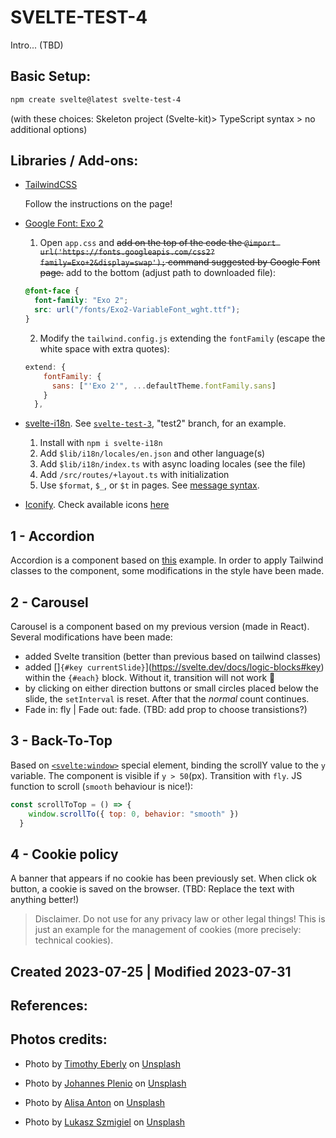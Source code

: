 # SVELTE-TEST-4

Intro... (TBD)
## Basic Setup:
```zsh
npm create svelte@latest svelte-test-4
``` 
(with these choices: Skeleton project (Svelte-kit)> TypeScript syntax > no additional options)

## Libraries / Add-ons:
- [TailwindCSS](https://tailwindcss.com/docs/guides/sveltekit) 

  Follow the instructions on the page!

- [Google Font: Exo 2](https://fonts.google.com/specimen/Exo+2?query=exo+2)

  1. Open `app.css` and ~~add on the top of the code the `@import url('https://fonts.googleapis.com/css2?family=Exo+2&display=swap');` command suggested by Google Font page.~~  add to the bottom (adjust path to downloaded file):
  ```css
  @font-face {
    font-family: "Exo 2";
    src: url("/fonts/Exo2-VariableFont_wght.ttf");
  }
  ```
  2. Modify the `tailwind.config.js` extending the `fontFamily` (escape the white space with extra quotes): 
  ```js
  extend: {
      fontFamily: {
        sans: ["'Exo 2'", ...defaultTheme.fontFamily.sans]
      }
    },  
  ```
- [svelte-i18n](https://www.npmjs.com/package/svelte-i18n). See [`svelte-test-3`](https://github.com/andrealacamera/svelte-test-3), "test2" branch, for an example. 

  1. Install with `npm i svelte-i18n`
  2. Add `$lib/i18n/locales/en.json` and other language(s) 
  3. Add `$lib/i18n/index.ts` with async loading locales (see the file)
  4. Add `/src/routes/+layout.ts` with initialization
  5. Use `$format`, `$_`, or `$t` in pages. See [message syntax](https://formatjs.io/docs/core-concepts/icu-syntax).

- [Iconify](https://iconify.design/). Check available icons [here](https://icon-sets.iconify.design/bi/)


## 1 - Accordion

Accordion is a component based on [this](https://svelte.dev/repl/c109f83f3c114cb7829f04fe2440ef94?version=4.1.1) example. In order to apply Tailwind classes to the component, some modifications in the style have been made.

## 2 - Carousel

Carousel is a component based on my previous version (made in React). Several modifications have been made:
- added Svelte transition (better than previous based on tailwind classes)
- added []`{#key currentSlide}`](https://svelte.dev/docs/logic-blocks#key) within the `{#each}` block. Without it, transition will not work 🤔  
- by clicking on either direction buttons or small circles placed below the slide, the `setInterval` is reset. After that the _normal_ count continues.
- Fade in: fly | Fade out: fade. (TBD: add prop to choose transistions?)

## 3 - Back-To-Top 

Based on [`<svelte:window>`](https://svelte.dev/docs/special-elements#svelte-window) special element, binding the scrollY value to the `y` variable. The component is visible if `y > 50`(px). Transition with `fly`. JS function to scroll (`smooth` behaviour is nice!):
```js
const scrollToTop = () => {
    window.scrollTo({ top: 0, behavior: "smooth" })
  }
```  

## 4 - Cookie policy

A banner that appears if no cookie has been previously set. When click ok button, a cookie is saved on the browser. (TBD: Replace the text with anything better!)

> Disclaimer. Do not use for any privacy law or other legal things! This is just an example for the management of cookies (more precisely: technical cookies).

## Created 2023-07-25 | Modified 2023-07-31

## References:

## Photos credits: 
- Photo by <a href="https://unsplash.com/@timothyeberly?utm_source=unsplash&utm_medium=referral&utm_content=creditCopyText">Timothy Eberly</a> on <a href="https://unsplash.com/wallpapers/nature/autumn?utm_source=unsplash&utm_medium=referral&utm_content=creditCopyText">Unsplash</a>
  
- Photo by <a href="https://unsplash.com/@jplenio?utm_source=unsplash&utm_medium=referral&utm_content=creditCopyText">Johannes Plenio</a> on <a href="https://unsplash.com/wallpapers/nature/autumn?utm_source=unsplash&utm_medium=referral&utm_content=creditCopyText">Unsplash</a>
  
- Photo by <a href="https://unsplash.com/@alisaanton?utm_source=unsplash&utm_medium=referral&utm_content=creditCopyText">Alisa Anton</a> on <a href="https://unsplash.com/wallpapers/nature/autumn?utm_source=unsplash&utm_medium=referral&utm_content=creditCopyText">Unsplash</a>
  
- Photo by <a href="https://unsplash.com/@szmigieldesign?utm_source=unsplash&utm_medium=referral&utm_content=creditCopyText">Lukasz Szmigiel</a> on <a href="https://unsplash.com/wallpapers/nature/autumn?utm_source=unsplash&utm_medium=referral&utm_content=creditCopyText">Unsplash</a>
  